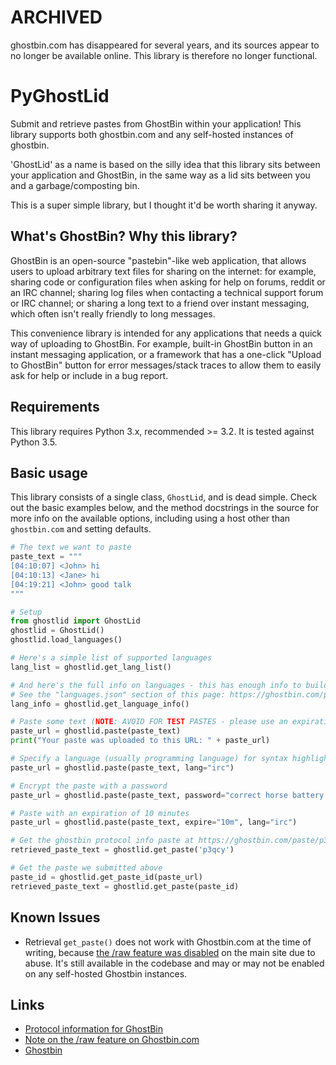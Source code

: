 # ARCHIVED

ghostbin.com has disappeared for several years, and its sources appear to no longer be available
online. This library is therefore no longer functional.

# PyGhostLid

Submit and retrieve pastes from GhostBin within your application! This library supports both
ghostbin.com and any self-hosted instances of ghostbin.

'GhostLid' as a name is based on the silly idea that this library sits between your application and
GhostBin, in the same way as a lid sits between you and a garbage/composting bin.

This is a super simple library, but I thought it'd be worth sharing it anyway.

## What's GhostBin? Why this library?

GhostBin is an open-source "pastebin"-like web application, that allows users to upload arbitrary
text files for sharing on the internet: for example, sharing code or configuration files when asking
for help on forums, reddit or an IRC channel; sharing log files when contacting a technical support
forum or IRC channel; or sharing a long text to a friend over instant messaging, which often isn't
really friendly to long messages.

This convenience library is intended for any applications that needs a quick way of uploading to
GhostBin. For example, built-in GhostBin button in an instant messaging application, or a framework
that has a one-click "Upload to GhostBin" button for error messages/stack traces to allow them to
easily ask for help or include in a bug report.

## Requirements

This library requires Python 3.x, recommended >= 3.2. It is tested against Python 3.5.

## Basic usage

This library consists of a single class, `GhostLid`, and is dead simple. Check out the basic
examples below, and the method docstrings in the source for more info on the available options,
including using a host other than `ghostbin.com` and setting defaults.

```python
# The text we want to paste
paste_text = """
[04:10:07] <John> hi
[04:10:13] <Jane> hi
[04:19:21] <John> good talk
"""

# Setup
from ghostlid import GhostLid
ghostlid = GhostLid()
ghostlid.load_languages()

# Here's a simple list of supported languages
lang_list = ghostlid.get_lang_list()

# And here's the full info on languages - this has enough info to build a nice user interface
# See the "languages.json" section of this page: https://ghostbin.com/paste/p3qcy
lang_info = ghostlid.get_language_info()

# Paste some text (NOTE: AVOID FOR TEST PASTES - please use an expiration time limit!)
paste_url = ghostlid.paste(paste_text)
print("Your paste was uploaded to this URL: " + paste_url)

# Specify a language (usually programming language) for syntax highlighting
paste_url = ghostlid.paste(paste_text, lang="irc")

# Encrypt the paste with a password
paste_url = ghostlid.paste(paste_text, password="correct horse battery staple", lang="irc")

# Paste with an expiration of 10 minutes
paste_url = ghostlid.paste(paste_text, expire="10m", lang="irc")

# Get the ghostbin protocol info paste at https://ghostbin.com/paste/p3qcy
retrieved_paste_text = ghostlid.get_paste('p3qcy')

# Get the paste we submitted above
paste_id = ghostlid.get_paste_id(paste_url)
retrieved_paste_text = ghostlid.get_paste(paste_id)
```

## Known Issues

* Retrieval `get_paste()` does not work with Ghostbin.com at the time of writing, because
  [the /raw feature was disabled](https://github.com/DHowett/ghostbin/issues/41) on the main site
  due to abuse. It's still available in the codebase and may or may not be enabled on any
  self-hosted Ghostbin instances.

## Links

* [Protocol information for GhostBin](https://ghostbin.com/paste/p3qcy)
* [Note on the /raw feature on Ghostbin.com](https://github.com/DHowett/ghostbin/issues/41)
* [Ghostbin](https://ghostbin.com)
